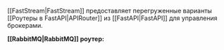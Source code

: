 [[FastStream|FastStream]] предоставляет перегруженные варианты [[Роутеры в FastAPI|APIRouter]] из [[FastAPI|FastAPI]] для управления брокерами.

**[[RabbitMQ|RabbitMQ]] роутер:**

```Python

```